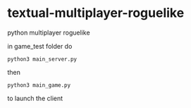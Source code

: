 # textual-multiplayer-roguelike
python multiplayer roguelike


in game_test folder do

```python3 main_server.py```

then 

```python3 main_game.py```

to launch the client
